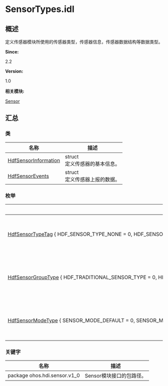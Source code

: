 # SensorTypes.idl


## 概述

定义传感器模块所使用的传感器类型，传感器信息，传感器数据结构等数据类型。

**Since:**

2.2

**Version:**

1.0

**相关模块:**

[Sensor](_sensor.md)


## 汇总


### 类

  | 名称 | 描述 | 
| -------- | -------- |
| [HdfSensorInformation](_hdf_sensor_information.md) | struct<br/>定义传感器的基本信息。 | 
| [HdfSensorEvents](_hdf_sensor_events.md) | struct<br/>定义传感器上报的数据。 | 


### 枚举

  | 名称 | 描述 | 
| -------- | -------- |
| [HdfSensorTypeTag](_sensor.md#hdfsensortypetag)&nbsp;{&nbsp;HDF_SENSOR_TYPE_NONE&nbsp;=&nbsp;0,&nbsp;HDF_SENSOR_TYPE_ACCELEROMETER&nbsp;=&nbsp;1,&nbsp;HDF_SENSOR_TYPE_GYROSCOPE&nbsp;=&nbsp;2,&nbsp;HDF_SENSOR_TYPE_PHOTOPLETHYSMOGRAPH&nbsp;=&nbsp;3,&nbsp;&nbsp;&nbsp;HDF_SENSOR_TYPE_ELECTROCARDIOGRAPH&nbsp;=&nbsp;4,&nbsp;HDF_SENSOR_TYPE_AMBIENT_LIGHT&nbsp;=&nbsp;5,&nbsp;HDF_SENSOR_TYPE_MAGNETIC_FIELD&nbsp;=&nbsp;6,&nbsp;HDF_SENSOR_TYPE_CAPACITIVE&nbsp;=&nbsp;7,&nbsp;&nbsp;&nbsp;HDF_SENSOR_TYPE_BAROMETER&nbsp;=&nbsp;8,&nbsp;HDF_SENSOR_TYPE_TEMPERATURE&nbsp;=&nbsp;9,&nbsp;HDF_SENSOR_TYPE_HALL&nbsp;=&nbsp;10,&nbsp;HDF_SENSOR_TYPE_GESTURE&nbsp;=&nbsp;11,&nbsp;&nbsp;&nbsp;HDF_SENSOR_TYPE_PROXIMITY&nbsp;=&nbsp;12,&nbsp;HDF_SENSOR_TYPE_HUMIDITY&nbsp;=&nbsp;13,&nbsp;HDF_SENSOR_TYPE_MEDICAL_BEGIN&nbsp;=&nbsp;128,&nbsp;HDF_SENSOR_TYPE_MEDICAL_END&nbsp;=&nbsp;160,&nbsp;&nbsp;&nbsp;HDF_SENSOR_TYPE_PHYSICAL_MAX&nbsp;=&nbsp;255,&nbsp;HDF_SENSOR_TYPE_ORIENTATION&nbsp;=&nbsp;256,&nbsp;HDF_SENSOR_TYPE_GRAVITY&nbsp;=&nbsp;257,&nbsp;HDF_SENSOR_TYPE_LINEAR_ACCELERATION&nbsp;=&nbsp;258,&nbsp;&nbsp;&nbsp;HDF_SENSOR_TYPE_ROTATION_VECTOR&nbsp;=&nbsp;259,&nbsp;HDF_SENSOR_TYPE_AMBIENT_TEMPERATURE&nbsp;=&nbsp;260,&nbsp;HDF_SENSOR_TYPE_MAGNETIC_FIELD_UNCALIBRATED&nbsp;=&nbsp;261,&nbsp;HDF_SENSOR_TYPE_GAME_ROTATION_VECTOR&nbsp;=&nbsp;262,&nbsp;&nbsp;&nbsp;HDF_SENSOR_TYPE_GYROSCOPE_UNCALIBRATED&nbsp;=&nbsp;263,&nbsp;HDF_SENSOR_TYPE_SIGNIFICANT_MOTION&nbsp;=&nbsp;264,&nbsp;HDF_SENSOR_TYPE_PEDOMETER_DETECTION&nbsp;=&nbsp;265,&nbsp;HDF_SENSOR_TYPE_PEDOMETER&nbsp;=&nbsp;266,&nbsp;&nbsp;&nbsp;HDF_SENSOR_TYPE_GEOMAGNETIC_ROTATION_VECTOR&nbsp;=&nbsp;277,&nbsp;HDF_SENSOR_TYPE_HEART_RATE&nbsp;=&nbsp;278,&nbsp;HDF_SENSOR_TYPE_DEVICE_ORIENTATION&nbsp;=&nbsp;279,&nbsp;HDF_SENSOR_TYPE_WEAR_DETECTION&nbsp;=&nbsp;280,&nbsp;&nbsp;&nbsp;HDF_SENSOR_TYPE_ACCELEROMETER_UNCALIBRATED&nbsp;=&nbsp;281,&nbsp;HDF_SENSOR_TYPE_MAX&nbsp;} | 定义传感器类型标识。 | 
| [HdfSensorGroupType](_sensor.md#hdfsensorgrouptype)&nbsp;{&nbsp;HDF_TRADITIONAL_SENSOR_TYPE&nbsp;=&nbsp;0,&nbsp;HDF_MEDICAL_SENSOR_TYPE&nbsp;=&nbsp;1,&nbsp;HDF_SENSOR_GROUP_TYPE_MAX&nbsp;} | 枚举传感器的硬件服务组。 | 
| [HdfSensorModeType](_sensor.md#hdfsensormodetype)&nbsp;{&nbsp;SENSOR_MODE_DEFAULT&nbsp;=&nbsp;0,&nbsp;SENSOR_MODE_REALTIME&nbsp;=&nbsp;1,&nbsp;SENSOR_MODE_ON_CHANGE&nbsp;=&nbsp;2,&nbsp;SENSOR_MODE_ONE_SHOT&nbsp;=&nbsp;3,&nbsp;&nbsp;&nbsp;SENSOR_MODE_FIFO_MODE&nbsp;=&nbsp;4,&nbsp;SENSOR_MODE_MAX&nbsp;} | 传感器的工作模式。 | 


### 关键字

  | 名称 | 描述 | 
| -------- | -------- |
| package&nbsp;ohos.hdi.sensor.v1_0 | Sensor模块接口的包路径。 | 

